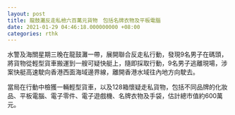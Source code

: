 ```yaml
---
layout: post
title: 龍鼓灘反走私檢六百萬元貨物　包括名牌衣物及平板電腦
date: 2021-01-29 04:46:18.000000000 +08:00
categories: rthk
---
```


水警及海關星期三晚在龍鼓灘一帶，展開聯合反走私行動，發現9名男子在碼頭，將貨物從輕型貨車搬運到一艘可疑快艇上，隨即採取行動，9名男子逃離現場，涉案快艇高速駛向香港西面海域邊界線，離開香港水域往內地方向駛去。

當局在行動中檢獲一輛輕型貨車，以及128箱懷疑走私貨物，包括不同品牌的化妝品、平板電腦、電子零件、電子遊戲機、名牌衣物及手袋，估計總市值約600萬元。
